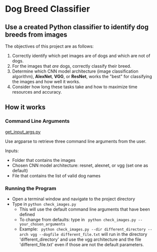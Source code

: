 # Dog Breed Classifier
## Use a created Python classifier to identify dog breeds from images

The objectives of this project are as follows:
1. Correctly identify which pet images are of dogs and which are not of dogs.
2. For the images that *are* dogs, correctly classify their breed. 
3. Determine which CNN model architecture (image classification algorithm), **AlexNet**, **VGG**, or **ResNet**, works the "best" for classifying the images and how well it works.
4. Consider how long these tasks take and how to maximize time resources and accuracy.

## How it works
### Command Line Arguments
[get_input_args.py](https://github.com/c-mcdonnell/Dog-Breed-Classifier/blob/master/get_input_args.py)

Use argparse to retrieve three command line arguments from the user.

Inputs:
  - Folder that contains the images
  - Chosen CNN model architecture: resnet, alexnet, or vgg (set one as default)
  - File that contains the list of valid dog names

### Running the Program
- Open a terminal window and navigate to the project directory
- Type in ` python check_images.py ` 
  - This will use the default command line arguments that have been defined
  - To change from defaults: type in ` python check_images.py --your_chosen_arguments`
  - Example: ` python check_images.py --dir different_directory --arch vgg --dogfile different_file.txt` will run in the directory 'different_directory' and use the vgg architecture and the file 'different_file.txt' even if those are not the default parameters.
